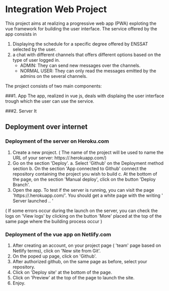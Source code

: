 # Integration Web Project

This project aims at realizing a progressive web app (PWA) exploting the vue framework for building the user interface. The service offered by the app consists in 
1. Displaying the schedule for a specific degree offered by ENSSAT selected by the user. 
2. a chat with different channels that offers different options based on the type of user logged in.
   - ADMIN: They can send new messages over the channels.
   - NORMAL USER: They can only read the messages emitted by the admins on the several channels.
   
The project consists of two main components:

###1. App
The app, realized in vue js, deals with displaing the user interface trough which the user can use the service. 

###2. Server
It 

## Deployment over internet

### Deployment of the server on Heroku.com
   1. Create a new project. 
      ( The name of the project will be used to name the URL of your server: https://<Name of your project>.herokuapp.com/)
   2. Go on the section 'Deploy'. 
      a. Select 'Github' on the Deployment method section
      b. On the section 'App connected to Github' connect the repository containing the project you wish to          build
      c. At the bottom of the page, on the section 'Manual deploy', click on the button 'Deploy Branch'.
   3. Open the app. To test if the server is running, you can visit the page 'https://<Name of your project>.herokuapp.com/'. You should get a white page with the writing ' Server launched .. ' 

   ( If some errors occur during the launch on the server, you can check the logs on 'View logs' by clicking on the button 'More' placed at the top of the same page where the building process occur )
  
### Deployment of the vue app on Netlify.com
   1. After creating an account, on your project page ( 'team' page based on Netlify terms), click on 'New site from Git'.
   2. On the poped up page, click on 'Github'.
   3. After authorized github, on the same page as before, select your repository.
   4. Click on 'Deploy site' at the bottom of the page.
   5. Click on 'Preview' at the top of the page to launch the site.
   6. Enjoy.
   
